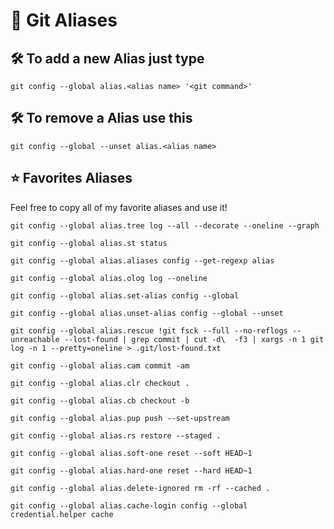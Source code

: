 # :rocket: Git Aliases 

## :hammer_and_wrench: To add a new Alias just type

`git config --global alias.<alias name> '<git command>'`

## :hammer_and_wrench: To remove a Alias use this

`git config --global --unset alias.<alias name>`

## :star: Favorites Aliases

Feel free to copy all of my favorite aliases and use it!

```
git config --global alias.tree log --all --decorate --oneline --graph

git config --global alias.st status

git config --global alias.aliases config --get-regexp alias

git config --global alias.olog log --oneline

git config --global alias.set-alias config --global

git config --global alias.unset-alias config --global --unset

git config --global alias.rescue !git fsck --full --no-reflogs --unreachable --lost-found | grep commit | cut -d\  -f3 | xargs -n 1 git log -n 1 --pretty=oneline > .git/lost-found.txt

git config --global alias.cam commit -am

git config --global alias.clr checkout .

git config --global alias.cb checkout -b

git config --global alias.pup push --set-upstream

git config --global alias.rs restore --staged .

git config --global alias.soft-one reset --soft HEAD~1

git config --global alias.hard-one reset --hard HEAD~1

git config --global alias.delete-ignored rm -rf --cached .

git config --global alias.cache-login config --global credential.helper cache

```
